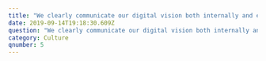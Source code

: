 ```yaml
---
title: "We clearly communicate our digital vision both internally and externally.\t"
date: 2019-09-14T19:18:30.609Z
question: "We clearly communicate our digital vision both internally and externally.\t"
category: Culture
qnumber: 5
---
```


